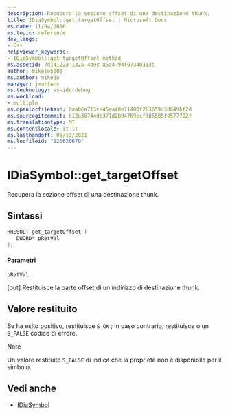```yaml
---
description: Recupera la sezione offset di una destinazione thunk.
title: IDiaSymbol::get_targetOffset | Microsoft Docs
ms.date: 11/04/2016
ms.topic: reference
dev_langs:
- C++
helpviewer_keywords:
- IDiaSymbol::get_targetOffset method
ms.assetid: 7d141223-132a-409c-a5a4-94f97340313c
author: mikejo5000
ms.author: mikejo
manager: jmartens
ms.technology: vs-ide-debug
ms.workload:
- multiple
ms.openlocfilehash: 0aab6a713ce45aa48e71483f283659d3d649bf2d
ms.sourcegitcommit: b12a38744db371d2894769ecf305585f9577792f
ms.translationtype: MT
ms.contentlocale: it-IT
ms.lasthandoff: 09/13/2021
ms.locfileid: "126626670"
---
```

# <a name="idiasymbolget_targetoffset"></a>IDiaSymbol::get_targetOffset
Recupera la sezione offset di una destinazione thunk.

## <a name="syntax"></a>Sintassi

```C++
HRESULT get_targetOffset ( 
   DWORD* pRetVal
);
```

#### <a name="parameters"></a>Parametri
 `pRetVal`

[out] Restituisce la parte offset di un indirizzo di destinazione thunk.

## <a name="return-value"></a>Valore restituito
 Se ha esito positivo, restituisce `S_OK` ; in caso contrario, restituisce o un `S_FALSE` codice di errore.

> [!NOTE]
> Un valore restituito `S_FALSE` di indica che la proprietà non è disponibile per il simbolo.

## <a name="see-also"></a>Vedi anche
- [IDiaSymbol](../../debugger/debug-interface-access/idiasymbol.md)
